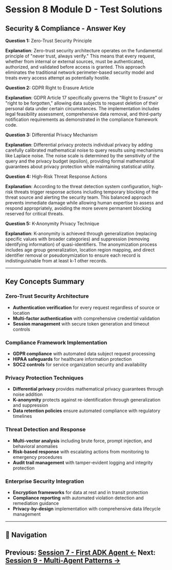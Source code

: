# Session 8 Module D - Test Solutions

## Security & Compliance - Answer Key

**Question 1:** Zero-Trust Security Principle  

**Explanation**: Zero-trust security architecture operates on the fundamental principle of "never trust, always verify." This means that every request, whether from internal or external sources, must be authenticated, authorized, and validated before access is granted. This approach eliminates the traditional network perimeter-based security model and treats every access attempt as potentially hostile.

**Question 2:** GDPR Right to Erasure Article  

**Explanation**: GDPR Article 17 specifically governs the "Right to Erasure" or "right to be forgotten," allowing data subjects to request deletion of their personal data under certain circumstances. The implementation includes legal feasibility assessment, comprehensive data removal, and third-party notification requirements as demonstrated in the compliance framework code.

**Question 3:** Differential Privacy Mechanism  

**Explanation**: Differential privacy protects individual privacy by adding carefully calibrated mathematical noise to query results using mechanisms like Laplace noise. The noise scale is determined by the sensitivity of the query and the privacy budget (epsilon), providing formal mathematical guarantees about privacy protection while maintaining statistical utility.

**Question 4:** High-Risk Threat Response Actions  

**Explanation**: According to the threat detection system configuration, high-risk threats trigger response actions including temporary blocking of the threat source and alerting the security team. This balanced approach prevents immediate damage while allowing human expertise to assess and respond appropriately, avoiding the more severe permanent blocking reserved for critical threats.

**Question 5:** K-Anonymity Privacy Technique  

**Explanation**: K-anonymity is achieved through generalization (replacing specific values with broader categories) and suppression (removing identifying information) of quasi-identifiers. The anonymization process includes age group generalization, location region mapping, and direct identifier removal or pseudonymization to ensure each record is indistinguishable from at least k-1 other records.

---

## Key Concepts Summary

### Zero-Trust Security Architecture  
- **Authentication verification** for every request regardless of source or location  
- **Multi-factor authentication** with comprehensive credential validation  
- **Session management** with secure token generation and timeout controls  

### Compliance Framework Implementation  
- **GDPR compliance** with automated data subject request processing  
- **HIPAA safeguards** for healthcare information protection  
- **SOC2 controls** for service organization security and availability  

### Privacy Protection Techniques  
- **Differential privacy** provides mathematical privacy guarantees through noise addition  
- **K-anonymity** protects against re-identification through generalization and suppression  
- **Data retention policies** ensure automated compliance with regulatory timelines  

### Threat Detection and Response  
- **Multi-vector analysis** including brute force, prompt injection, and behavioral anomalies  
- **Risk-based response** with escalating actions from monitoring to emergency procedures  
- **Audit trail management** with tamper-evident logging and integrity protection  

### Enterprise Security Integration  
- **Encryption frameworks** for data at rest and in transit protection  
- **Compliance reporting** with automated violation detection and remediation guidance  
- **Privacy-by-design** implementation with comprehensive data lifecycle management  
---

## 🧭 Navigation

**Previous:** [Session 7 - First ADK Agent ←](Session7_First_ADK_Agent.md)
**Next:** [Session 9 - Multi-Agent Patterns →](Session9_Multi_Agent_Patterns.md)
---
